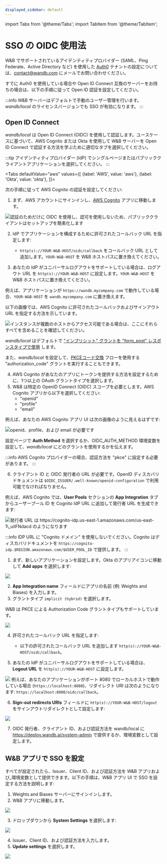```yaml
---
displayed_sidebar: default
---
```


import Tabs from '@theme/Tabs';
import TabItem from '@theme/TabItem';

# SSO の OIDC 使用法

W&B でサポートされているアイデンティティプロバイダー (SAML、Ping Federate、Active Directory など) を使用した [Auth0](https://auth0.com) テナントの設定については、[contact@wandb.com](mailto:contact@wandb.com) にメールでお問い合わせください。

すでに Auth0 を使用している場合や Open ID Connect 互換のサーバーをお持ちの場合は、以下の手順に従って Open ID 認証を設定してください。

:::info
W&B サーバーはデフォルトで手動のユーザー管理を行います。_wandb/local_ のライセンスバージョンでも SSO が有効になります。
:::

## Open ID Connect

_wandb/local_ は Open ID Connect (OIDC) を使用して認証します。ユースケースに基づいて、AWS Cognito または Okta を使用して W&B サーバーを Open ID Connect で認証する方法を学ぶために適切なタブを選択してください。

:::tip
アイデンティティプロバイダー (IdP) でシングルページまたはパブリッククライアントアプリケーションを選択してください。
:::



<Tabs
  defaultValue="aws"
  values={[
    {label: 'AWS', value: 'aws'},
    {label: 'Okta', value: 'okta'},
  ]}>
  <TabItem value="aws">

次の手順に従って AWS Cognito の認証を設定してください:

1. まず、AWS アカウントにサインインし、[AWS Cognito](https://aws.amazon.com/cognito/) アプリに移動します。

![認証のためだけに OIDC を使用し、認可を使用しないため、パブリッククライアントはセットアップを簡素化します](/images/hosting/setup_aws_cognito.png)

2. IdP でアプリケーションを構成するために許可されたコールバック URL を指定します:
     * `http(s)://YOUR-W&B-HOST/oidc/callback` をコールバック URL として追加します。`YOUR-W&B-HOST` を W&B ホストパスに置き換えてください。

3. あなたの IdP がユニバーサルログアウトをサポートしている場合は、ログアウト URL を `http(s)://YOUR-W&B-HOST` に設定します。`YOUR-W&B-HOST` を W&B ホストパスに置き換えてください。

例えば、アプリケーションが `https://wandb.mycompany.com` で動作している場合、`YOUR-W&B-HOST` を `wandb.mycompany.com` に置き換えます。

以下の画像では、AWS Cognito に許可されたコールバックおよびサインアウト URL を指定する方法を示しています。

![インスタンスが複数のホストからアクセス可能である場合は、ここにそれらすべてを含めることを確認してください。](/images/hosting/setup_aws_cognito_ui_settings.png)

_wandb/local_ はデフォルトで ["インプリシット" グラントを "form\_post" レスポンスタイプで使用](https://auth0.com/docs/get-started/authentication-and-authorization-flow/implicit-flow-with-form-post) します。

また、_wandb/local_ を設定して、[PKCEコード交換](https://www.oauth.com/oauth2-servers/pkce/) フローを使用する "authorization\_code" グラントを実行することもできます。

4. AWS Cognito があなたのアプリにトークンを提供する方法を設定するために、1つ以上の OAuth グラントタイプを選択します。
5. W&B は特定の OpenID Connect (OIDC) スコープを必要とします。AWS Cognito アプリから以下を選択してください:
    * "openid"
    * "profile"
    * "email"

例えば、あなたの AWS Cognito アプリ UI は次の画像のように見えるはずです:

![openid、profile、および email が必要です](/images/hosting/setup_aws_required_fields.png)

設定ページで **Auth Method** を選択するか、OIDC\_AUTH\_METHOD 環境変数を設定して、_wandb/local_ にどのグラントを使用するかを伝えます。

:::info
AWS Cognito プロバイダーの場合、認証方法を "pkce" に設定する必要があります。
:::

6. クライアント ID と OIDC 発行者の URL が必要です。OpenID ディスカバリドキュメントは `$OIDC_ISSUER/.well-known/openid-configuration` で利用可能でなければなりません。

例えば、AWS Cognito では、**User Pools** セクションの **App Integration** タブからユーザープール ID を Cognito IdP URL に追加して発行者 URL を生成できます:

![発行者 URL は https://cognito-idp.us-east-1.amazonaws.com/us-east-1\_uiIFNdacd のようになります](/images/hosting/setup_aws_cognito_issuer_url.png)

:::info
IDP URL に "Cognito ドメイン" を使用しないでください。Cognito はディスカバリドキュメントを `https://cognito-idp.$REGION.amazonaws.com/$USER_POOL_ID` で提供します。
:::

  </TabItem>
  <TabItem value="okta">

1. まず、新しいアプリケーションを設定します。Okta のアプリアイコンに移動して **Add apps** を選択します:

![](/images/hosting/okta.png)

2. **App Integration name** フィールドにアプリの名前 (例: Weights and Biases) を入力します。
3. グラントタイプ `implicit (hybrid)` を選択します。

W&B は PKCE による Authorization Code グラントタイプもサポートしています。

![](/images/hosting/pkce.png)

4. 許可されたコールバック URL を指定します:
    * 以下の許可されたコールバック URL を追加します `http(s)://YOUR-W&B-HOST/oidc/callback`。

5. あなたの IdP がユニバーサルログアウトをサポートしている場合は、**Logout URL** を `http(s)://YOUR-W&B-HOST` に設定します。

![](/images/hosting/redirect_uri.png)
例えば、あなたのアプリケーションがポート 8080 でローカルホストで動作している場合 (`https://localhost:8080`)、リダイレクト URI は次のようになります: `https://localhost:8080/oidc/callback`。

6. **Sign-out redirects URIs** フィールドに `http(s)://YOUR-W&B-HOST/logout` をサインアウトリダイレクトとして設定します:

![](/images/hosting/signout_redirect.png)

7. OIDC 発行者、クライアント ID、および認証方法を wandb/local に https://deploy.wandb.ai/system-admin で提供するか、環境変数として設定します。

  </TabItem>
</Tabs>

## W&B アプリで SSO を設定

すべてが設定されたら、Issuer、Client ID、および認証方法を W&B アプリおよび_環境変数として提供できます。以下の手順は、W&B アプリ UI で SSO を設定する方法を説明します:

1. Weights and Biases サーバーにサインインします。
2. W&B アプリに移動します。

![](/images/hosting/system_settings.png)

3. ドロップダウンから **System Settings** を選択します:

![](/images/hosting/system_settings_select_settings.png)

4. Issuer、Client ID、および認証方法を入力します。
5. **Update settings** を選択します。

![](/images/hosting/system_settings_select_update.png)


